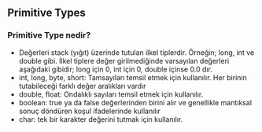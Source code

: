 ## Primitive Types
### Primitive Type nedir?
* Değerleri stack (yığıt) üzerinde tutulan ilkel tiplerdir. Örneğin; long, int ve double gibi.
İlkel tiplere değer girilmediğinde varsayılan değerleri aşağıdaki gibidir;
long için 0, int için 0, double içinse 0.0 dır.
* int, long, byte, short: Tamsayıları temsil etmek için kullanılır. Her birinin tutabileceği farklı değer aralıkları vardır
* double, float: Ondalıklı sayıları temsil etmek için kullanılır.
* boolean: true ya da false değerlerinden birini alır ve genellikle mantıksal sonuç döndüren koşul ifadelerinde kullanılır
* char: tek bir karakter değerini tutmak için kullanılır.
